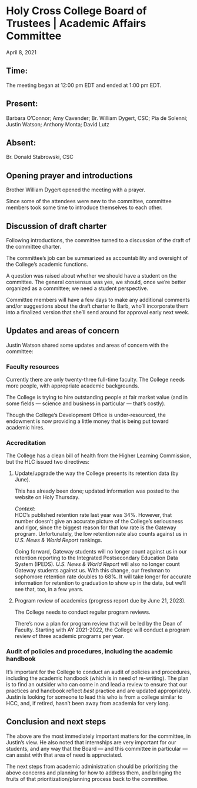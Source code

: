 # Holy Cross College Board of Trustees | Academic Affairs Committee  
April 8, 2021

## Time: 
The meeting began at 12:00 pm EDT and ended at 1:00 pm EDT.

## Present:
Barbara O’Connor; Amy Cavender; Br. William Dygert, CSC;  Pia de Solenni; Justin Watson; Anthony Monta; David Lutz

## Absent:
Br. Donald Stabrowski, CSC

## Opening prayer and introductions
Brother William Dygert opened the meeting with a prayer.

Since some of the attendees were new to the committee, committee members took some time to introduce themselves to each other.

## Discussion of draft charter
Following introductions, the committee turned to a discussion of the draft of the committee charter.

The committee’s job can be summarized as accountability and oversight of the College’s academic functions.

A question was raised about whether we should have a student on the committee. The general consensus was yes, we should, once we’re better organized as a committee; we need a student perspective.

Committee members will have a few days to make any additional comments and/or suggestions about the draft charter to Barb, who’ll incorporate them into a finalized version that she’ll send around for approval early next week.

## Updates and areas of concern

Justin Watson shared some updates and areas of concern with the committee:

### Faculty resources
Currently there are only twenty-three full-time faculty. The College needs more people, with appropriate academic backgrounds.

The College is trying to hire outstanding people at fair market value (and in some fields — science and business in particular — that’s costly).

Though the College’s Development Office is under-resourced, the endowment is now providing a little money that is being put toward academic hires.

### Accreditation
  
The College has a clean bill of health from the Higher Learning Commission, but the HLC issued two directives:
1. Update/upgrade the way the College presents its retention data (by June).  
	  
	This has already been done; updated information was posted to the website on Holy Thursday.  
	  
	*Context*:  
	HCC’s published retention rate last year was 34%. However, that number doesn’t give an accurate picture of the College’s seriousness and rigor, since the biggest reason for that low rate is the Gateway program. Unfortunately, the low retention rate also counts against us in *U.S. News & World Report* rankings.  
	  
	Going forward, Gateway students will no longer count against us in our retention reporting to the Integrated Postsecondary Education Data System (IPEDS). *U.S. News & World Report* will also no longer count Gateway students against us. With this change, our freshman to sophomore retention rate doubles to 68%. It will take longer for accurate information for retention to graduation to show up in the data, but we’ll see that, too, in a few years.  

2. Program review of academics (progress report due by June 21, 2023).  
	  
	The College needs to conduct regular program reviews.  
	  
	There’s now a plan for program review that will be led by the Dean of Faculty. Starting with AY 2021-2022, the College will conduct a program review of three academic programs per year.

### Audit of policies and procedures, including the academic handbook  

It’s important for the College to conduct an audit of policies and procedures, including the academic handbook (which is in need of re-writing). The plan is to find an outsider who can come in and lead a review to ensure that our practices and handbook reflect *best* practice and are updated appropriately. Justin is looking for someone to lead this who is from a college similar to HCC, and, if retired, hasn’t been away from academia for very long.

## Conclusion and next steps

The above are the most immediately important matters for the committee, in Justin’s view. He also noted that internships are very important for our students, and any way that the Board — and this committee in particular — can assist with that area of need is appreciated.

The next steps from academic administration should be prioritizing the above concerns and planning for how to address them, and bringing the fruits of that prioritization/planning process back to the committee.
